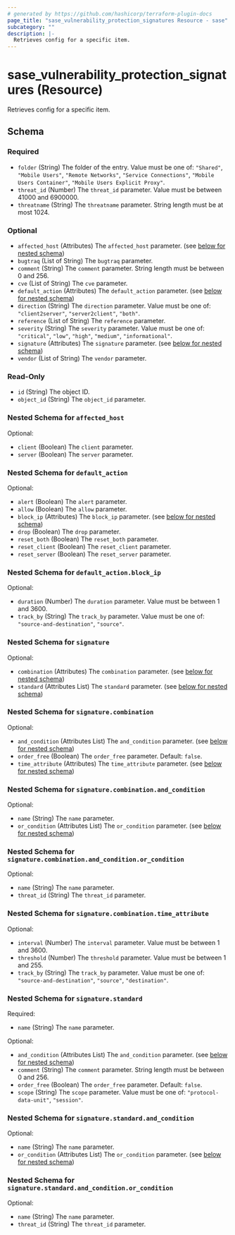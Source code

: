 ```yaml
---
# generated by https://github.com/hashicorp/terraform-plugin-docs
page_title: "sase_vulnerability_protection_signatures Resource - sase"
subcategory: ""
description: |-
  Retrieves config for a specific item.
---
```


# sase_vulnerability_protection_signatures (Resource)

Retrieves config for a specific item.



<!-- schema generated by tfplugindocs -->
## Schema

### Required

- `folder` (String) The folder of the entry. Value must be one of: `"Shared"`, `"Mobile Users"`, `"Remote Networks"`, `"Service Connections"`, `"Mobile Users Container"`, `"Mobile Users Explicit Proxy"`.
- `threat_id` (Number) The `threat_id` parameter. Value must be between 41000 and 6900000.
- `threatname` (String) The `threatname` parameter. String length must be at most 1024.

### Optional

- `affected_host` (Attributes) The `affected_host` parameter. (see [below for nested schema](#nestedatt--affected_host))
- `bugtraq` (List of String) The `bugtraq` parameter.
- `comment` (String) The `comment` parameter. String length must be between 0 and 256.
- `cve` (List of String) The `cve` parameter.
- `default_action` (Attributes) The `default_action` parameter. (see [below for nested schema](#nestedatt--default_action))
- `direction` (String) The `direction` parameter. Value must be one of: `"client2server"`, `"server2client"`, `"both"`.
- `reference` (List of String) The `reference` parameter.
- `severity` (String) The `severity` parameter. Value must be one of: `"critical"`, `"low"`, `"high"`, `"medium"`, `"informational"`.
- `signature` (Attributes) The `signature` parameter. (see [below for nested schema](#nestedatt--signature))
- `vendor` (List of String) The `vendor` parameter.

### Read-Only

- `id` (String) The object ID.
- `object_id` (String) The `object_id` parameter.

<a id="nestedatt--affected_host"></a>
### Nested Schema for `affected_host`

Optional:

- `client` (Boolean) The `client` parameter.
- `server` (Boolean) The `server` parameter.


<a id="nestedatt--default_action"></a>
### Nested Schema for `default_action`

Optional:

- `alert` (Boolean) The `alert` parameter.
- `allow` (Boolean) The `allow` parameter.
- `block_ip` (Attributes) The `block_ip` parameter. (see [below for nested schema](#nestedatt--default_action--block_ip))
- `drop` (Boolean) The `drop` parameter.
- `reset_both` (Boolean) The `reset_both` parameter.
- `reset_client` (Boolean) The `reset_client` parameter.
- `reset_server` (Boolean) The `reset_server` parameter.

<a id="nestedatt--default_action--block_ip"></a>
### Nested Schema for `default_action.block_ip`

Optional:

- `duration` (Number) The `duration` parameter. Value must be between 1 and 3600.
- `track_by` (String) The `track_by` parameter. Value must be one of: `"source-and-destination"`, `"source"`.



<a id="nestedatt--signature"></a>
### Nested Schema for `signature`

Optional:

- `combination` (Attributes) The `combination` parameter. (see [below for nested schema](#nestedatt--signature--combination))
- `standard` (Attributes List) The `standard` parameter. (see [below for nested schema](#nestedatt--signature--standard))

<a id="nestedatt--signature--combination"></a>
### Nested Schema for `signature.combination`

Optional:

- `and_condition` (Attributes List) The `and_condition` parameter. (see [below for nested schema](#nestedatt--signature--combination--and_condition))
- `order_free` (Boolean) The `order_free` parameter. Default: `false`.
- `time_attribute` (Attributes) The `time_attribute` parameter. (see [below for nested schema](#nestedatt--signature--combination--time_attribute))

<a id="nestedatt--signature--combination--and_condition"></a>
### Nested Schema for `signature.combination.and_condition`

Optional:

- `name` (String) The `name` parameter.
- `or_condition` (Attributes List) The `or_condition` parameter. (see [below for nested schema](#nestedatt--signature--combination--and_condition--or_condition))

<a id="nestedatt--signature--combination--and_condition--or_condition"></a>
### Nested Schema for `signature.combination.and_condition.or_condition`

Optional:

- `name` (String) The `name` parameter.
- `threat_id` (String) The `threat_id` parameter.



<a id="nestedatt--signature--combination--time_attribute"></a>
### Nested Schema for `signature.combination.time_attribute`

Optional:

- `interval` (Number) The `interval` parameter. Value must be between 1 and 3600.
- `threshold` (Number) The `threshold` parameter. Value must be between 1 and 255.
- `track_by` (String) The `track_by` parameter. Value must be one of: `"source-and-destination"`, `"source"`, `"destination"`.



<a id="nestedatt--signature--standard"></a>
### Nested Schema for `signature.standard`

Required:

- `name` (String) The `name` parameter.

Optional:

- `and_condition` (Attributes List) The `and_condition` parameter. (see [below for nested schema](#nestedatt--signature--standard--and_condition))
- `comment` (String) The `comment` parameter. String length must be between 0 and 256.
- `order_free` (Boolean) The `order_free` parameter. Default: `false`.
- `scope` (String) The `scope` parameter. Value must be one of: `"protocol-data-unit"`, `"session"`.

<a id="nestedatt--signature--standard--and_condition"></a>
### Nested Schema for `signature.standard.and_condition`

Optional:

- `name` (String) The `name` parameter.
- `or_condition` (Attributes List) The `or_condition` parameter. (see [below for nested schema](#nestedatt--signature--standard--and_condition--or_condition))

<a id="nestedatt--signature--standard--and_condition--or_condition"></a>
### Nested Schema for `signature.standard.and_condition.or_condition`

Optional:

- `name` (String) The `name` parameter.
- `threat_id` (String) The `threat_id` parameter.


